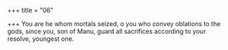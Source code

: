 +++
title = "06"

+++
You are he whom mortals seized, o you who convey oblations to
the gods,
since you, son of Manu, guard all sacrifices according to your resolve,  youngest one.